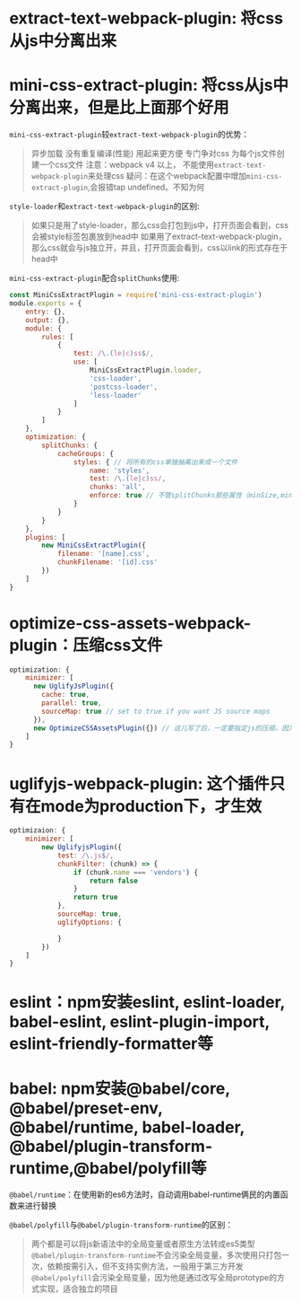 # extract-text-webpack-plugin: 将css从js中分离出来
# mini-css-extract-plugin: 将css从js中分离出来，但是比上面那个好用
```mini-css-extract-plugin```较```extract-text-webpack-plugin```的优势：
> 异步加载
> 没有重复编译(性能)
> 用起来更方便
> 专门争对css
> 为每个js文件创建一个css文件
> 注意：webpack v4 以上， 不能使用```extract-text-webpack-plugin```来处理css
> 疑问：在这个webpack配置中增加```mini-css-extract-plugin```,会报错tap undefined。不知为何

```style-loader```和```extract-text-webpack-plugin```的区别:
> 如果只是用了style-loader，那么css会打包到js中，打开页面会看到，css会被style标签包裹放到head中
> 如果用了extract-text-webpack-plugin，那么css就会与js独立开，并且，打开页面会看到，css以link的形式存在于head中

```mini-css-extract-plugin```配合```splitChunks```使用:
```js
const MiniCssExtractPlugin = require('mini-css-extract-plugin')
module.exports = {
    entry: {},
    output: {},
    module: {
        rules: [
            {
                test: /\.(le|c)ss$/,
                use: [
                    MiniCssExtractPlugin.loader,
                    'css-loader',
                    'postcss-loader',
                    'less-loader'
                ]
            }
        ]
    },
    optimization: {
        splitChunks: {
            cacheGroups: {
                styles: { // 将所有的css单独抽离出来成一个文件
                    name: 'styles',
                    test: /\.(le|c)ss/,
                    chunks: 'all',
                    enforce: true // 不管splitChunks那些属性（minSize,minChunks...），强行合并成一个包
                }
            }
        }
    },
    plugins: [
        new MiniCssExtractPlugin({
            filename: '[name].css',
            chunkFilename: '[id].css'
        })
    ]
}
```

# optimize-css-assets-webpack-plugin：压缩css文件
```js
optimization: {
    minimizer: [
      new UglifyJsPlugin({
        cache: true,
        parallel: true,
        sourceMap: true // set to true if you want JS source maps
      }),
      new OptimizeCSSAssetsPlugin({}) // 这儿写了后，一定要指定js的压缩，因为这儿是覆盖了默认的minimizer
    ]
}
```

# uglifyjs-webpack-plugin: 这个插件只有在mode为production下，才生效
```js
optimizaion: {
    minimizer: [
        new UglifyjsPlugin({
            test: /\.js$/,
            chunkFilter: (chunk) => {
                if (chunk.name === 'vendors') {
                    return false
                }
                return true
            },
            sourceMap: true,
            uglifyOptions: {

            }
        })
    ]
}
```

# eslint：npm安装eslint, eslint-loader, babel-eslint, eslint-plugin-import, eslint-friendly-formatter等
# babel: npm安装@babel/core, @babel/preset-env, @babel/runtime, babel-loader, @babel/plugin-transform-runtime,@babel/polyfill等

```@babel/runtime```：在使用新的es6方法时，自动调用babel-runtime俩民的内置函数来进行替换

```@babel/polyfill```与```@babel/plugin-transform-runtime```的区别：
> 两个都是可以将js新语法中的全局变量或者原生方法转成es5类型
> ```@babel/plugin-transform-runtime```不会污染全局变量，多次使用只打包一次，依赖按需引入，但不支持实例方法，一般用于第三方开发
> ```@babel/polyfill```会污染全局变量，因为他是通过改写全局prototype的方式实现，适合独立的项目
